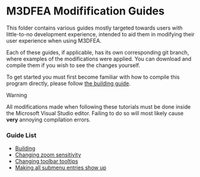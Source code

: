 # M3DFEA Modifification Guides
This folder contains various guides mostly targeted towards users with little-to-no development experience, intended to aid them in modifying their user experience when using M3DFEA.

Each of these guides, if applicable, has its own corresponding git branch, where examples of the modifications were applied. You can download and compile them if you wish to see the changes yourself.

To get started you must first become familiar with how to compile this program directly, please follow [the building guide](building.md).

> [!WARNING]
> All modifications made when following these tutorials must be done inside the Microsoft Visual Studio editor. Failing to do so will most likely cause **very** annoying compilation errors.

### Guide List

- [Building](building.md)
- [Changing zoom sensitivity](zoom_sensitivity.md)
- [Changing toolbar tooltips](tooltips.md)
- [Making all submenu entries show up](submenu_entries.md)
